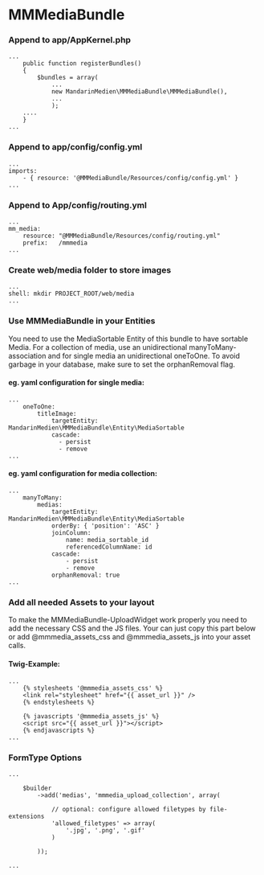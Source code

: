 # MMMediaBundle

### Append to app/AppKernel.php

```
...
    public function registerBundles()
    {
        $bundles = array(
            ...
            new MandarinMedien\MMMediaBundle\MMMediaBundle(),
            ...
            );
    ....
    }
...
```

### Append to app/config/config.yml

```
...
imports:
    - { resource: '@MMMediaBundle/Resources/config/config.yml' }
...
```

### Append to App/config/routing.yml

```
...
mm_media:
    resource: "@MMMediaBundle/Resources/config/routing.yml"
    prefix:   /mmmedia
...
```


### Create web/media folder to store images

```
...
shell: mkdir PROJECT_ROOT/web/media
...
```

### Use MMMediaBundle in your Entities
You need to use the MediaSortable Entity of this bundle to have sortable Media.
For a collection of media, use an unidirectional manyToMany-association and for single media an
unidirectional oneToOne. To avoid garbage in your database, make sure to set the orphanRemoval flag.


#### eg. yaml configuration for single media:
```
...
    oneToOne:
        titleImage:
            targetEntity: MandarinMedien\MMMediaBundle\Entity\MediaSortable
            cascade:
              - persist
              - remove
...
```


#### eg. yaml configuration for media collection:
```
...
    manyToMany:
        medias:
            targetEntity: MandarinMedien\MMMediaBundle\Entity\MediaSortable
            orderBy: { 'position': 'ASC' }
            joinColumn:
                name: media_sortable_id
                referencedColumnName: id
            cascade:
                - persist
                - remove
            orphanRemoval: true
...
```

### Add all needed Assets to your layout
To make the MMMediaBundle-UploadWidget work properly you need to add the necessary CSS and the JS files.
Your can just copy this part below or add @mmmedia_assets_css and @mmmedia_assets_js into your asset calls.

#### Twig-Example:

```
...
    {% stylesheets '@mmmedia_assets_css' %}
    <link rel="stylesheet" href="{{ asset_url }}" />
    {% endstylesheets %}

    {% javascripts '@mmmedia_assets_js' %}
    <script src="{{ asset_url }}"></script>
    {% endjavascripts %}
...
```

### FormType Options

```
...

    $builder          
        ->add('medias', 'mmmedia_upload_collection', array(
            
            // optional: configure allowed filetypes by file-extensions 
            'allowed_filetypes' => array( 
                '.jpg', '.png', '.gif'
            )
            
        ));

...
```
